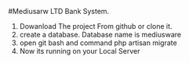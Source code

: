 
#Mediusarw LTD Bank System.


1. Dowanload The project From github or clone it.
2. create a database. Database name is mediusware
3. open git bash and command php artisan migrate
4. Now its running on your Local Server
